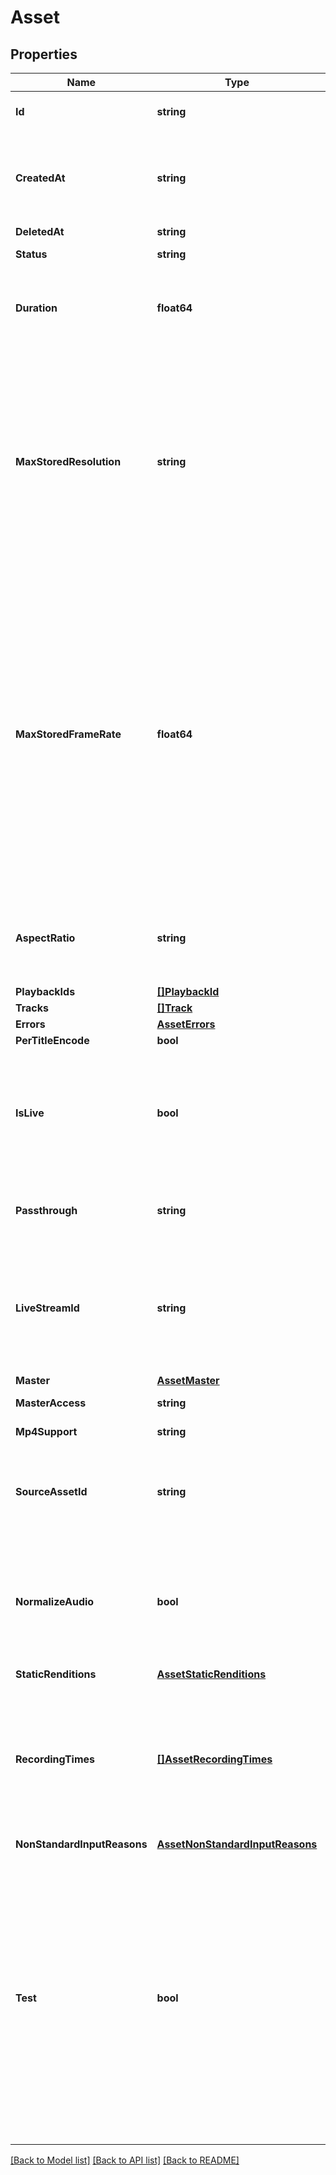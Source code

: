 # Asset

## Properties
Name | Type | Description | Notes
------------ | ------------- | ------------- | -------------
**Id** | **string** | Unique identifier for the Asset. | [optional] 
**CreatedAt** | **string** | Time at which the object was created. Measured in seconds since the Unix epoch. | [optional] 
**DeletedAt** | **string** |  | [optional] 
**Status** | **string** | The status of the asset. | [optional] 
**Duration** | **float64** | The duration of the asset in seconds (max duration for a single asset is 24 hours). | [optional] 
**MaxStoredResolution** | **string** | The maximum resolution that has been stored for the asset. The asset may be delivered at lower resolutions depending on the device and bandwidth, however it cannot be delivered at a higher value than is stored. | [optional] 
**MaxStoredFrameRate** | **float64** | The maximum frame rate that has been stored for the asset. The asset may be delivered at lower frame rates depending on the device and bandwidth, however it cannot be delivered at a higher value than is stored. This field may return -1 if the frame rate of the input cannot be reliably determined.  | [optional] 
**AspectRatio** | **string** | The aspect ratio of the asset in the form of &#x60;width:height&#x60;, for example &#x60;16:9&#x60;. | [optional] 
**PlaybackIds** | [**[]PlaybackId**](PlaybackID.md) |  | [optional] 
**Tracks** | [**[]Track**](Track.md) |  | [optional] 
**Errors** | [**AssetErrors**](Asset_errors.md) |  | [optional] 
**PerTitleEncode** | **bool** |  | [optional] 
**IsLive** | **bool** | Whether the asset is created from a live stream and the live stream is currently &#x60;active&#x60; and not in &#x60;idle&#x60; state. | [optional] 
**Passthrough** | **string** | Arbitrary metadata set for the asset. Max 255 characters. | [optional] 
**LiveStreamId** | **string** | Unique identifier for the live stream. This is an optional parameter added when the asset is created from a live stream. | [optional] 
**Master** | [**AssetMaster**](Asset_master.md) |  | [optional] 
**MasterAccess** | **string** |  | [optional] [default to MASTER_ACCESS_NONE]
**Mp4Support** | **string** |  | [optional] [default to MP4_SUPPORT_NONE]
**SourceAssetId** | **string** | Asset Identifier of the video used as the source for creating the clip. | [optional] 
**NormalizeAudio** | **bool** | Normalize the audio track loudness level. This parameter is only applicable to on-demand (not live) assets. | [optional] [default to false]
**StaticRenditions** | [**AssetStaticRenditions**](Asset_static_renditions.md) |  | [optional] 
**RecordingTimes** | [**[]AssetRecordingTimes**](Asset_recording_times.md) | An array of individual live stream recording sessions. A recording session is created on each encoder connection during the live stream | [optional] 
**NonStandardInputReasons** | [**AssetNonStandardInputReasons**](Asset_non_standard_input_reasons.md) |  | [optional] 
**Test** | **bool** | Indicates this asset is a test asset if the value is &#x60;true&#x60;. A Test asset can help evaluate the Mux Video APIs without incurring any cost. There is no limit on number of test assets created. Test assets are watermarked with the Mux logo, limited to 10 seconds, and deleted after 24 hrs. | [optional] 

[[Back to Model list]](../README.md#documentation-for-models) [[Back to API list]](../README.md#documentation-for-api-endpoints) [[Back to README]](../README.md)


